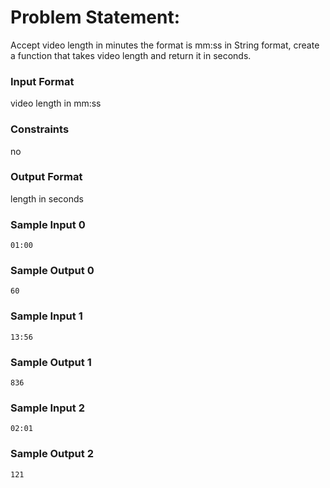 # Problem Statement:

Accept video length in minutes the format is mm:ss in String format, create a function that takes video length and return it in seconds.

### Input Format

video length in mm:ss

### Constraints

no

### Output Format

length in seconds

### Sample Input 0
```
01:00
```
### Sample Output 0
```
60
```
### Sample Input 1
```
13:56
```
### Sample Output 1
```
836
```
### Sample Input 2
```
02:01
```
### Sample Output 2
```
121
```
